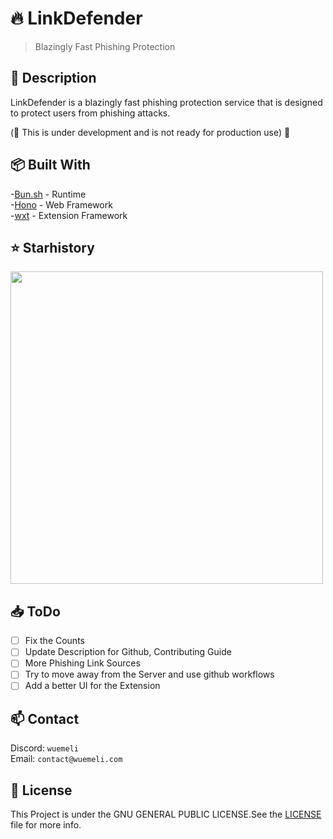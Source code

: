 # 🔥 LinkDefender

> Blazingly Fast Phishing Protection <br>

## 📄 Description

LinkDefender is a blazingly fast phishing protection service that is designed to protect users from phishing attacks.

(🚧 This is under development and is not ready for production use) 🚧

## 📦 Built With

-[Bun.sh](https://bun.sh) - Runtime <br> -[Hono](https://hono.dev/) - Web Framework <br> -[wxt](wxt.dev/) - Extension Framework <br>

## ⭐ Starhistory

<img src="https://api.star-history.com/svg?repos=Wuemeli/LinkDefender&type=Stars" width = "500" >

## 📥 ToDo

- [ ] Fix the Counts
- [ ] Update Description for Github, Contributing Guide
- [ ] More Phishing Link Sources
- [ ] Try to move away from the Server and use github workflows
- [ ] Add a better UI for the Extension

## 📫 Contact

Discord: `wuemeli` <br>
Email: `contact@wuemeli.com` <br>

## 📰 License

This Project is under the GNU GENERAL PUBLIC LICENSE.See the [LICENSE](LICENSE) file for more info.

